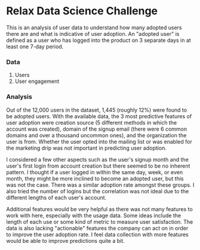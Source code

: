 # Relax Data Science Challenge

This is an analysis of user data to understand how many adopted users there are and what is indicative of user adoption. An "adopted user" is defined as a user who has logged into the product on 3 separate days in at least one 7-day period.

### Data

1. Users
2. User engagement

### Analysis

Out of the 12,000 users in the dataset, 1,445 (roughly 12%) were found to be adopted users. With the available data, the 3 most predictive features of user adoption were creation source (5 different methods in which the account was created), domain of the signup email (there were 6 common domains and over a thousand uncommon ones), and the organization the user is from. Whether the user opted into the mailing list or was enabled for the marketing drip was not important in predicting user adoption.

I considered a few other aspects such as the user's signup month and the user's first login from account creation but there seemed to be no inherent pattern. I thought if a user logged in within the same day, week, or even month, they might be more inclined to become an adopted user, but this was not the case. There was a similar adoption rate amongst these groups. I also tried the number of logins but the correlation was not ideal due to the different lengths of each user's account.

Additional features would be very helpful as there was not many features to work with here, especially with the usage data. Some ideas include the length of each use or some kind of metric to measure user satisfaction. The data is also lacking "actionable" features the company can act on in order to improve the user adoption rate. I feel data collection with more features would be able to improve predictions quite a bit.